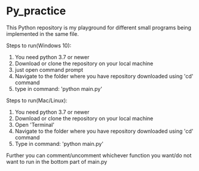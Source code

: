 # Py_practice
This Python repository is my playground for different small programs being implemented in the same file. 

Steps to run(Windows 10):
1. You need python 3.7 or newer
2. Download or clone the repository on your local machine
2. just open command prompt
3. Navigate to the folder where you have repository downloaded using 'cd' command
4. type in command: 'python main.py'

Steps to run(Mac/Linux):
1. You need python 3.7 or newer
2. Download or clone the repository on your local machine
2. Open 'Terminal'
3. Navigate to the folder where you have repository downloaded using 'cd' command
4. Type in command: 'python main.py'

Further you can comment/uncomment whichever function you want/do not want to run in the bottom part of main.py
